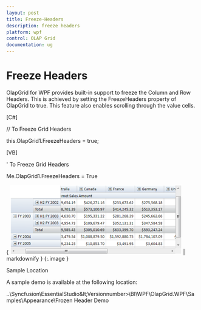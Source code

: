 ```yaml
---
layout: post
title: Freeze-Headers
description: freeze headers
platform: wpf
control: OLAP Grid
documentation: ug
---
```


# Freeze Headers

OlapGrid for WPF provides built-in support to freeze the Column and Row Headers. This is achieved by setting the FreezeHeaders property of OlapGrid to true. This feature also enables scrolling through the value cells.

[C#]



// To Freeze Grid Headers

this.OlapGrid1.FreezeHeaders = true;





[VB]



' To Freeze Grid Headers

Me.OlapGrid1.FreezeHeaders = True





{ ![](Freeze-Headers_images/Freeze-Headers_img1.png) | markdownify }
{:.image }


Sample Location

A sample demo is available at the following location:

..\Syncfusion\EssentialStudio\&lt;Versionnumber&gt;\BI\WPF\OlapGrid.WPF\Samples\Appearance\Frozen Header Demo

